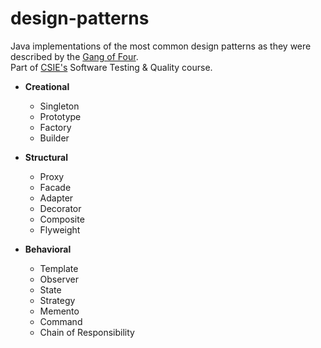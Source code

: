 # design-patterns
Java implementations of the most common design patterns as they were described by the [Gang of Four](https://en.wikipedia.org/wiki/Design_Patterns).  
Part of [CSIE's](http://csie.ase.ro/) Software Testing &amp; Quality course.

- **Creational**
  - Singleton
  - Prototype
  - Factory
  - Builder

- **Structural**
  - Proxy
  - Facade
  - Adapter
  - Decorator
  - Composite
  - Flyweight

- **Behavioral**
  - Template
  - Observer
  - State
  - Strategy
  - Memento
  - Command
  - Chain of Responsibility
